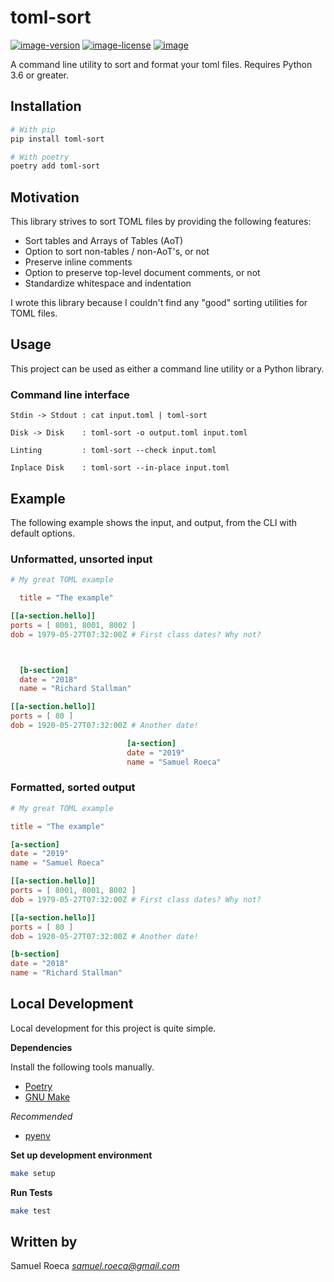 # toml-sort

[![image-version](https://img.shields.io/pypi/v/toml-sort.svg)](https://python.org/pypi/toml-sort)
[![image-license](https://img.shields.io/pypi/l/toml-sort.svg)](https://python.org/pypi/toml-sort)
[![image](https://img.shields.io/pypi/pyversions/toml-sort.svg)](https://python.org/pypi/toml-sort)

A command line utility to sort and format your toml files. Requires Python 3.6 or greater.

## Installation

```bash
# With pip
pip install toml-sort

# With poetry
poetry add toml-sort
```

## Motivation

 This library strives to sort TOML files by providing the following features:

* Sort tables and Arrays of Tables (AoT)
* Option to sort non-tables / non-AoT's, or not
* Preserve inline comments
* Option to preserve top-level document comments, or not
* Standardize whitespace and indentation

I wrote this library because I couldn't find any "good" sorting utilities for TOML files.

## Usage

This project can be used as either a command line utility or a Python library.

### Command line interface

    Stdin -> Stdout : cat input.toml | toml-sort

    Disk -> Disk    : toml-sort -o output.toml input.toml

    Linting         : toml-sort --check input.toml

    Inplace Disk    : toml-sort --in-place input.toml

## Example

The following example shows the input, and output, from the CLI with default options.

### Unformatted, unsorted input

```toml
# My great TOML example

  title = "The example"

[[a-section.hello]]
ports = [ 8001, 8001, 8002 ]
dob = 1979-05-27T07:32:00Z # First class dates? Why not?



  [b-section]
  date = "2018"
  name = "Richard Stallman"

[[a-section.hello]]
ports = [ 80 ]
dob = 1920-05-27T07:32:00Z # Another date!

                          [a-section]
                          date = "2019"
                          name = "Samuel Roeca"
```

### Formatted, sorted output

```toml
# My great TOML example

title = "The example"

[a-section]
date = "2019"
name = "Samuel Roeca"

[[a-section.hello]]
ports = [ 8001, 8001, 8002 ]
dob = 1979-05-27T07:32:00Z # First class dates? Why not?

[[a-section.hello]]
ports = [ 80 ]
dob = 1920-05-27T07:32:00Z # Another date!

[b-section]
date = "2018"
name = "Richard Stallman"
```

## Local Development

Local development for this project is quite simple.

**Dependencies**

Install the following tools manually.

* [Poetry](https://github.com/sdispater/poetry#installation)
* [GNU Make](https://www.gnu.org/software/make/)

*Recommended*

* [pyenv](https://github.com/pyenv/pyenv)

**Set up development environment**

```bash
make setup
```

**Run Tests**

```bash
make test
```

## Written by

Samuel Roeca *samuel.roeca@gmail.com*
